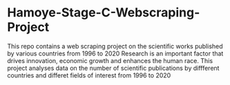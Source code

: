 # Hamoye-Stage-C-Webscraping-Project
This repo contains a web scraping project on the scientific works published by various countries from 1996 to 2020
Research is an important factor that drives innovation, economic growth and enhances the human race. This project analyses data on the number of scientific publications by diffferent countries and differet fields of interest from 1996 to 2020


